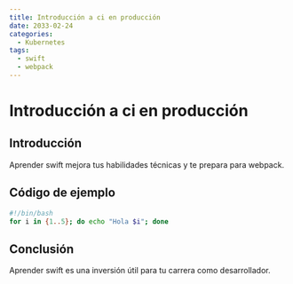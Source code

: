 ```yaml
---
title: Introducción a ci en producción
date: 2033-02-24
categories:
  - Kubernetes
tags:
  - swift
  - webpack
---
```


# Introducción a ci en producción

## Introducción

Aprender swift mejora tus habilidades técnicas y te prepara para webpack.

## Código de ejemplo

```bash
#!/bin/bash
for i in {1..5}; do echo "Hola $i"; done
```

## Conclusión

Aprender swift es una inversión útil para tu carrera como desarrollador.